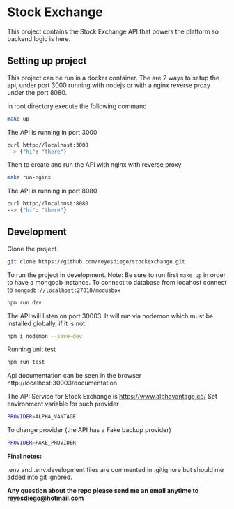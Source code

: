 # Stock Exchange #

This project contains the Stock Exchange API that powers the platform so backend logic is here.

## Setting up project ##

This project can be run in a docker container. The are 2 ways to setup the api, under port 3000 running with nodejs or with a nginx reverse proxy under the port 8080.

In root directory execute the following command
```bash
make up
```
The API is running in port 3000
```bash
curl http://localhost:3000
--> {"hi": "there"}
```

Then to create and run the API with nginx with reverse proxy
```bash
make run-nginx
```
The API is running in port 8080
```bash
curl http://localhost:8080
--> {"hi": "there"}
```

## Development ##

Clone the project.
```bash
git clone https://github.com/reyesdiego/stockexchange.git
```

To run the project in development.
Note: Be sure to run first ```make up``` in order to have a mongodb instance. To connect to database from locahost connect to ```mongodb://localhost:27018/modusbox```

```bash
npm run dev
```
The API will listen on port 30003. It will run via nodemon which must be installed globally, if it is not:
```bash
npm i nodemon --save-dev
```
Running unit test
```bash
npm run test
```

Api documentation can be seen in the browser http://localhost:30003/documentation

The API Service for Stock Exchange is https://www.alphavantage.co/
Set environment variable for such provider
```bash
PROVIDER=ALPHA_VANTAGE
```
To change provider (the API has a Fake backup provider)
```bash
PROVIDER=FAKE_PROVIDER
```

**Final notes:**

.env and .env.development files are commented in .gitignore but should me added into git ignored.

**Any question about the repo please send me an email anytime to reyesdiego@hotmail.com**